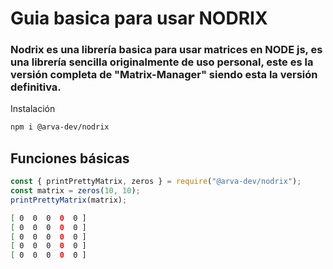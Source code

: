 # Guia basica para usar NODRIX

### Nodrix es una librería basica para usar matrices en NODE js, es una librería sencilla originalmente de uso personal, este es la versión completa de "Matrix-Manager" siendo esta la versión definitiva.

Instalación
```bash
npm i @arva-dev/nodrix
```

## Funciones básicas
```javascript
const { printPrettyMatrix, zeros } = require("@arva-dev/nodrix");
const matrix = zeros(10, 10);
printPrettyMatrix(matrix);
```
```bash
[ 0  0  0  0  0 ]
[ 0  0  0  0  0 ]
[ 0  0  0  0  0 ]
[ 0  0  0  0  0 ]
[ 0  0  0  0  0 ]
```
